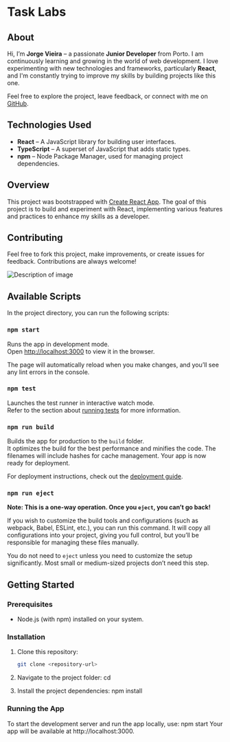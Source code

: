 # Task Labs

## About
Hi, I’m **Jorge Vieira** – a passionate **Junior Developer** from Porto. I am continuously learning and growing in the world of web development. I love experimenting with new technologies and frameworks, particularly **React**, and I'm constantly trying to improve my skills by building projects like this one.

Feel free to explore the project, leave feedback, or connect with me on [GitHub](https://github.com/JorgeFMVieira).

## Technologies Used

- **React** – A JavaScript library for building user interfaces.
- **TypeScript** – A superset of JavaScript that adds static types.
- **npm** – Node Package Manager, used for managing project dependencies.

## Overview

This project was bootstrapped with [Create React App](https://github.com/facebook/create-react-app). The goal of this project is to build and experiment with React, implementing various features and practices to enhance my skills as a developer.

## Contributing

Feel free to fork this project, make improvements, or create issues for feedback. Contributions are always welcome!

![Description of image](./website.png)

## Available Scripts

In the project directory, you can run the following scripts:

### `npm start`

Runs the app in development mode.\
Open [http://localhost:3000](http://localhost:3000) to view it in the browser.

The page will automatically reload when you make changes, and you’ll see any lint errors in the console.

### `npm test`

Launches the test runner in interactive watch mode.\
Refer to the section about [running tests](https://facebook.github.io/create-react-app/docs/running-tests) for more information.

### `npm run build`

Builds the app for production to the `build` folder.\
It optimizes the build for the best performance and minifies the code. The filenames will include hashes for cache management. Your app is now ready for deployment.

For deployment instructions, check out the [deployment guide](https://facebook.github.io/create-react-app/docs/deployment).

### `npm run eject`

**Note: This is a one-way operation. Once you `eject`, you can’t go back!**

If you wish to customize the build tools and configurations (such as webpack, Babel, ESLint, etc.), you can run this command. It will copy all configurations into your project, giving you full control, but you’ll be responsible for managing these files manually.

You do not need to `eject` unless you need to customize the setup significantly. Most small or medium-sized projects don’t need this step.

## Getting Started

### Prerequisites

- Node.js (with npm) installed on your system.

### Installation

1. Clone this repository:
   ```bash
   git clone <repository-url>

2. Navigate to the project folder:
    cd <project-folder>

3. Install the project dependencies:
    npm install

### Running the App

To start the development server and run the app locally, use:
    npm start
    Your app will be available at http://localhost:3000.